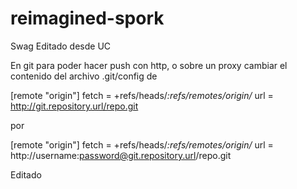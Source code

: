 # reimagined-spork
Swag Editado desde UC

En git para poder hacer push con http, o sobre un proxy
cambiar el contenido del archivo .git/config de

[remote "origin"]
fetch = +refs/heads/*:refs/remotes/origin/*
url = http://git.repository.url/repo.git

por

[remote "origin"]
fetch = +refs/heads/*:refs/remotes/origin/*
url = http://username:password@git.repository.url/repo.git

Editado
